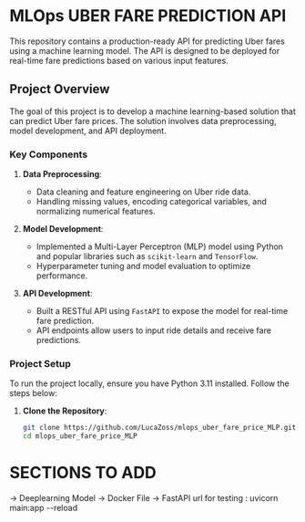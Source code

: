 # MLOps UBER FARE PREDICTION API

This repository contains a production-ready API for predicting Uber fares using a machine learning model. The API is designed to be deployed for real-time fare predictions based on various input features.

## Project Overview

The goal of this project is to develop a machine learning-based solution that can predict Uber fare prices. The solution involves data preprocessing, model development, and API deployment.

### Key Components

1. **Data Preprocessing**:  
   - Data cleaning and feature engineering on Uber ride data.
   - Handling missing values, encoding categorical variables, and normalizing numerical features.

2. **Model Development**:  
   - Implemented a Multi-Layer Perceptron (MLP) model using Python and popular libraries such as `scikit-learn` and `TensorFlow`.
   - Hyperparameter tuning and model evaluation to optimize performance.

3. **API Development**:  
   - Built a RESTful API using `FastAPI` to expose the model for real-time fare prediction.
   - API endpoints allow users to input ride details and receive fare predictions.

### Project Setup

To run the project locally, ensure you have Python 3.11 installed. Follow the steps below:

1. **Clone the Repository**:
   ```bash
   git clone https://github.com/LucaZoss/mlops_uber_fare_price_MLP.git
   cd mlops_uber_fare_price_MLP


# SECTIONS TO ADD

-> Deeplearning Model
-> Docker File
-> FastAPI url for testing : uvicorn main:app --reload